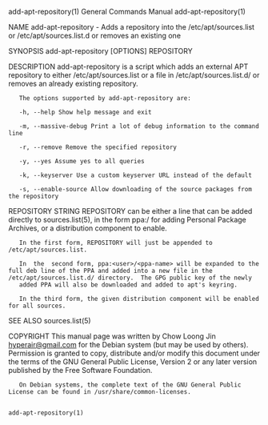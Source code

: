 add-apt-repository(1)                                                                    General Commands Manual                                                                    add-apt-repository(1)

NAME
       add-apt-repository - Adds a repository into the /etc/apt/sources.list or /etc/apt/sources.list.d or removes an existing one

SYNOPSIS
       add-apt-repository [OPTIONS] REPOSITORY

DESCRIPTION
       add-apt-repository is a script which adds an external APT repository to either /etc/apt/sources.list or a file in /etc/apt/sources.list.d/ or removes an already existing repository.

       The options supported by add-apt-repository are:

       -h, --help Show help message and exit

       -m, --massive-debug Print a lot of debug information to the command line

       -r, --remove Remove the specified repository

       -y, --yes Assume yes to all queries

       -k, --keyserver Use a custom keyserver URL instead of the default

       -s, --enable-source Allow downloading of the source packages from the repository

REPOSITORY STRING
       REPOSITORY can be either a line that can be added directly to sources.list(5), in the form ppa:<user>/<ppa-name> for adding Personal Package Archives, or a distribution component to enable.

       In the first form, REPOSITORY will just be appended to /etc/apt/sources.list.

       In  the  second form, ppa:<user>/<ppa-name> will be expanded to the full deb line of the PPA and added into a new file in the /etc/apt/sources.list.d/ directory.  The GPG public key of the newly
       added PPA will also be downloaded and added to apt's keyring.

       In the third form, the given distribution component will be enabled for all sources.

SEE ALSO
       sources.list(5)

COPYRIGHT
       This manual page was written by Chow Loong Jin <hyperair@gmail.com> for the Debian system (but may be used by others). Permission is granted to copy, distribute and/or modify this document under
       the terms of the GNU General Public License, Version 2 or any later version published by the Free Software Foundation.

       On Debian systems, the complete text of the GNU General Public License can be found in /usr/share/common-licenses.

                                                                                                                                                                                    add-apt-repository(1)
